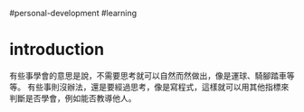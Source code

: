 #personal-development #learning

# introduction
有些事學會的意思是說，不需要思考就可以自然而然做出，像是運球、騎腳踏車等等。
有些事則沒辦法，還是要經過思考，像是寫程式，這樣就可以用其他指標來判斷是否學會，例如能否教導他人。
